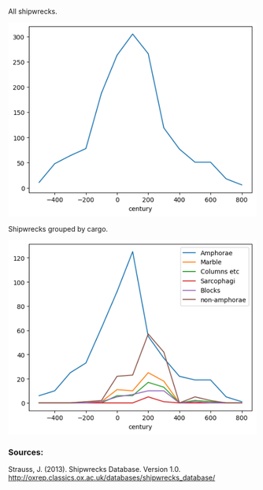 All shipwrecks.

![](all_wrecks.png)

Shipwrecks grouped by cargo.

![](table.png)

### Sources:

Strauss, J. (2013). Shipwrecks Database. Version 1.0.
http://oxrep.classics.ox.ac.uk/databases/shipwrecks_database/

